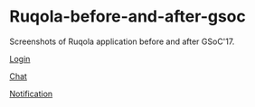 # Ruqola-before-and-after-gsoc
Screenshots of Ruqola application before and after GSoC'17.

[Login](https://github.com/VasudhaMathur/Ruqola-before-GSoC-screenshots/blob/master/12.PNG)

[Chat](https://github.com/VasudhaMathur/Ruqola-before-GSoC-screenshots/blob/master/ChatView.png)

[Notification](https://github.com/VasudhaMathur/Ruqola-before-GSoC-screenshots/blob/master/notification.png)

